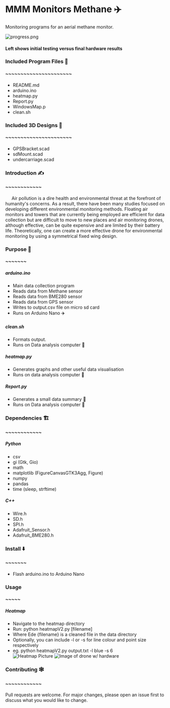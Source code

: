 # MMM Monitors Methane ✈️
Monitoring programs for an aerial methane monitor.  

![progress.png](https://raw.githubusercontent.com/Earth13wells/Methane/main/Images/progress.png)   

#### Left shows initial testing versus final hardware results    

### Included Program Files 🎪  
#### ~~~~~~~~~~~~~~~~~~~~~~  
* README.md  
* arduino.ino
* heatmap.py  
* Report.py    
* WindowsMap.p    
* clean.sh  

### Included 3D Designs 🗼  
#### ~~~~~~~~~~~~~~~~~~~~~~  
* GPSBracket.scad
* sdMount.scad
* undercarriage.scad


### Introduction ✍️
#### ~~~~~~~~~~~~

&nbsp;&nbsp;&nbsp;&nbsp; Air pollution is a dire health and
environmental threat at the forefront of humanity's concerns. As a result, there
 have been many studies focused on developing different environmental monitoring
  methods. Floating air monitors and towers that are currently being employed
  are efficient for data collection but are difficult to move to new places and
   air monitoring drones, although effective, can be quite expensive and are
   limited by their battery life. Theoretically, one can create a more effective
    drone for environmental monitoring by using a symmetrical fixed wing design.

### Purpose 🥅
#### ~~~~~~~
##### arduino.ino
* Main data collection program
* Reads data from Methane sensor     
* Reads data from BME280 sensor     
* Reads data from GPS sensor     
* Writes to output.csv file on micro sd card    
* Runs on Arduino Nano ✈️    
##### clean.sh    
* Formats output.    
* Runs on Data analysis computer 🔌    
##### heatmap.py   
* Generates graphs and other useful data visualisation    
* Runs on data analysis computer 🔌    
##### Report.py    
* Generates a small data summary 📝    
* Runs on Data analysis computer 🔌    
### Dependencies 🏗️    
#### ~~~~~~~~~~~~    
##### Python    
* csv    
* gi (Gtk, Gio)    
* math    
* matplotlib (FigureCanvasGTK3Agg, Figure)    
* numpy    
* pandas     
* time (sleep, strftime)    

##### C++
* Wire.h    
* SD.h    
* SPI.h    
* Adafruit_Sensor.h    
* Adafruit_BME280.h     

### Install ⬇️
#### ~~~~~~~
* Flash arduino.ino to Arduino Nano

### Usage
#### ~~~~~
##### Heatmap
- Navigate to the heatmap directory
- Run: python heatmapV2.py [filename]
- Where Ede {filename} is a cleaned file in the data directory
- Optionally, you can include -l or -s for line colour and point size respectively
- eg. python heatmapV2.py output.txt -l blue -s 6    
![Heatmap Picture](https://raw.githubusercontent.com/Earth13wells/Methane/main/Images/heatmap_preview.png)
![Image of  drone w/ hardware](https://raw.githubusercontent.com/Earth13wells/Methane/main/Images/image1.jpg)   

### Contributing 🕸️    
#### ~~~~~~~~~~~~
Pull requests are welcome. For major changes, please open an issue first to discuss what you would like to change.
